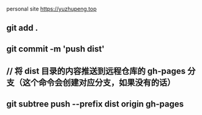 personal site
https://yuzhupeng.top



## git add .
## git commit -m 'push dist'
## // 将 dist 目录的内容推送到远程仓库的 gh-pages 分支（这个命令会创建对应分支，如果没有的话）
## git subtree push --prefix dist origin gh-pages
 
